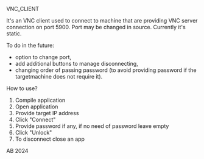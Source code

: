 VNC_CLIENT

It's an VNC client used to connect to machine that are providing VNC server connection on port 5900.
Port may be changed in source. Currently it's static.

To do in the future:
- option to change port,
- add additional buttons to manage disconnecting,
- changing order of passing password (to avoid providing password if the targetmachine does not require it).

How to use?
1. Compile application
2. Open application
3. Provide target IP address
4. Click "Connect"
5. Provide password if any, if no need of password leave empty
6. Click "Unlock"
7. To disconnect close an app



AB 2024
